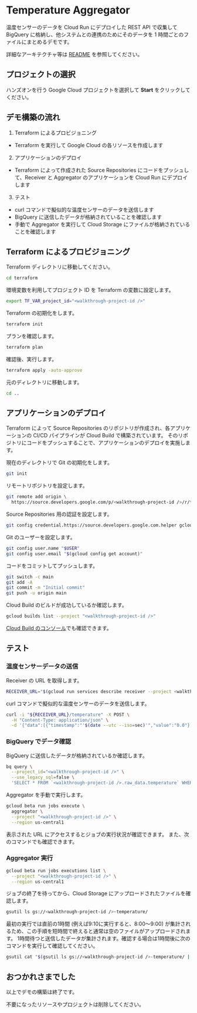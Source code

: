 # Temperature Aggregator

温度センサーのデータを Cloud Run にデプロイした REST API で収集して BigQuery
に格納し、他システムとの連携のためにそのデータを 1 時間ごとのファイルにまとめるデモです。

詳細なアーキテクチャ等は [README](https://github.com/ShawnLabo/TAP/tree/main/go/temperature-aggregation#architecture) を参照してください。

## プロジェクトの選択

ハンズオンを行う Google Cloud プロジェクトを選択して **Start** をクリックしてください。

<walkthrough-project-setup></walkthrough-project-setup>

## デモ構築の流れ

1. Terraform によるプロビジョニング
  * Terraform を実行して Google Cloud の各リソースを作成します
2. アプリケーションのデプロイ
  * Terraform によって作成された Source Repositories にコードをプッシュして、Receiver と Aggregator
    のアプリケーションを Cloud Run にデプロイします
3. テスト
  * curl コマンドで擬似的な温度センサーのデータを送信します
  * BigQuery に送信したデータが格納されていることを確認します
  * 手動で Aggregator を実行して Cloud Storage にファイルが格納されていることを確認します

## Terraform によるプロビジョニング

<walkthrough-tutorial-duration duration=8></walkthrough-tutorial-duration>

Terraform ディレクトリに移動してください。

```sh
cd terraform
```

環境変数を利用してプロジェクト ID を Terraform の変数に設定します。

```sh
export TF_VAR_project_id="<walkthrough-project-id />"
```

Terraform の初期化をします。

```sh
terraform init
```

プランを確認します。

```sh
terraform plan
```

確認後、実行します。

```sh
terraform apply -auto-approve
```

元のディレクトリに移動します。

```sh
cd ..
```

## アプリケーションのデプロイ

<walkthrough-tutorial-duration duration=5></walkthrough-tutorial-duration>

Terraform によって Source Repositories のリポジトリが作成され、各アプリケーションの CI/CD
パイプラインが Cloud Build で構築されています。
そのリポジトリにコードをプッシュすることで、アプリケーションのデプロイを実施します。

現在のディレクトリで Git の初期化をします。

```sh
git init
```

リモートリポジトリを設定します。

```sh
git remote add origin \
  https://source.developers.google.com/p/<walkthrough-project-id />/r/temperature-aggregation
```

Source Repositories 用の認証を設定します。

```sh
git config credential.https://source.developers.google.com.helper gcloud.sh
```

Git のユーザーを設定します。

```sh
git config user.name "$USER"
git config user.email "$(gcloud config get account)"
```

コードをコミットしてプッシュします。

```sh
git switch -c main
git add -A
git commit -m "Initial commit"
git push -u origin main
```

Cloud Build のビルドが成功しているか確認します。

```sh
gcloud builds list --project "<walkthrough-project-id />"
```

[Cloud Build のコンソール](https://console.cloud.google.com/cloud-build/builds?project={{project-id}})でも確認できます。

## テスト

<walkthrough-tutorial-duration duration=999></walkthrough-tutorial-duration>

### **温度センサーデータの送信**

Receiver の URL を取得します。

```sh
RECEIVER_URL="$(gcloud run services describe receiver --project <walkthrough-project-id /> --region us-central1 --format "value(status.url)")"
```

curl コマンドで擬似的な温度センサーのデータを送信します。

```sh
curl -i "${RECEIVER_URL}/temperature" -X POST \
  -H "Content-Type: application/json" \
  -d '{"data":[{"timestamp":"'$(date --utc --iso=sec)'","value":"0.0"},{"timestamp":"'$(date --utc --iso=sec)'","value":"1.0"},{"timestamp":"'$(date --utc --iso=sec)'","value": "2.0"},{"timestamp":"'$(date --utc --iso=sec)'","value":"3.0"},{"timestamp":"'$(date --utc --iso=sec)'","value":"4.0"}]}'
```

### **BigQuery でデータ確認**

BigQuery に送信したデータが格納されているか確認します。

```sh
bq query \
  --project_id="<walkthrough-project-id />" \
  --use_legacy_sql=false \
  'SELECT * FROM `<walkthrough-project-id />.raw_data.temperature` WHERE publish_time >= "'$(date --utc --iso)'"'
```

Aggregator を手動で実行します。

```sh
gcloud beta run jobs execute \
  aggregator \
  --project "<walkthrough-project-id />" \
  --region us-central1
```

表示された URL にアクセスするとジョブの実行状況が確認できます。
また、次のコマンドでも確認できます。

### **Aggregator 実行**

```sh
gcloud beta run jobs executions list \
  --project "<walkthrough-project-id />" \
  --region us-central1
```

ジョブの終了を待ってから、Cloud Storage にアップロードされたファイルを確認します。

```sh
gsutil ls gs://<walkthrough-project-id />-temperature/
```

最初の実行では直前の1時間 (例えば9:10に実行すると、8:00〜9:00)
が集計されるため、この手順を短時間で終えると通常は空のファイルがアップロードされます。
1時間待つと送信したデータが集計されます。確認する場合は1時間後に次のコマンドを実行して確認してください。


```sh
gsutil cat "$(gsutil ls gs://<walkthrough-project-id />-temperature/ | tail -1)"
```

## おつかれさまでした

以上でデモの構築は終了です。

<walkthrough-conclusion-trophy />

不要になったリソースやプロジェクトは削除してください。
